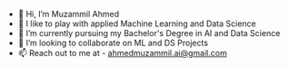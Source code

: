 - 👋 Hi, I’m Muzammil Ahmed
- 👀 I like to play with applied Machine Learning and Data Science 
- 🌱 I’m currently pursuing my Bachelor's Degree in AI and Data Science
- 💞️ I’m looking to collaborate on ML and DS Projects
- 📫 Reach out to me at - ahmedmuzammil.ai@gmail.com

